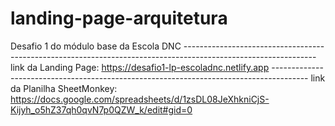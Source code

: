 # landing-page-arquitetura
Desafio 1 do módulo base da Escola DNC ---------------------------------------------------------------------------------------------------------------
link da Landing Page: https://desafio1-lp-escoladnc.netlify.app ---------------------------------------------------------------------------------------
link da Planilha SheetMonkey: https://docs.google.com/spreadsheets/d/1zsDL08JeXhkniCjS-Kijyh_o5hZ37qh0qvN7p0QZW_k/edit#gid=0
